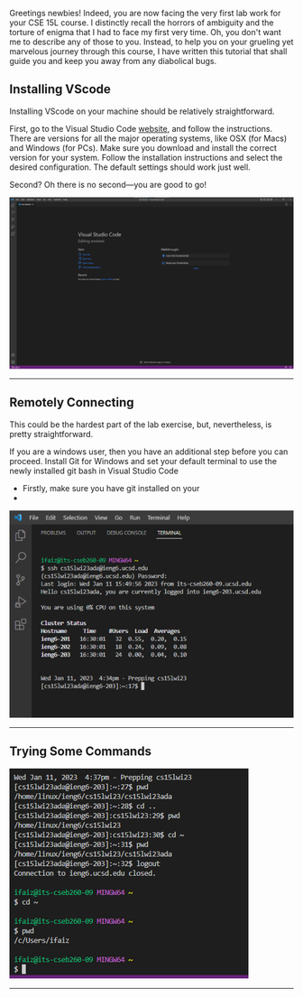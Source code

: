 Greetings newbies! Indeed, you are now facing the very first lab work for your CSE 15L course. I distinctly recall the horrors of ambiguity and the torture of enigma that I had to face my first very time. Oh, you don't want me to describe any of those to you. Instead, to help you on your grueling yet marvelous journey through this course, I have written this tutorial that shall guide you and keep you away from any diabolical bugs.

## Installing VScode

Installing VScode on your machine should be relatively straightforward. 

First, go to the Visual Studio Code [website](https://code.visualstudio.com/), and follow the instructions. There are versions for all the major operating systems, like OSX (for Macs) and Windows (for PCs). Make sure you download and install the correct version for your system. Follow the installation instructions and select the desired configuration. The default settings should work just well.

Second? Oh there is no second—you are good to go!

![Image](a.png)

---

## Remotely Connecting

This could be the hardest part of the lab exercise, but, nevertheless, is pretty straightforward. 

If you are a windows user, then you have an additional step before you can proceed. Install Git for Windows and set your default terminal to use the newly installed git bash in Visual Studio Code 

* Firstly, make sure you have git installed on your 
* 

![Image](b.png)

---

## Trying Some Commands

![Image](c.png)

---
